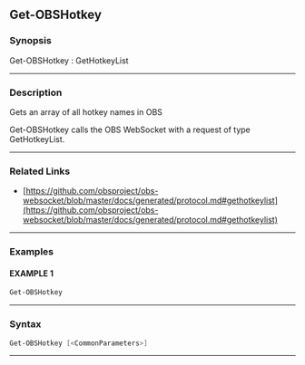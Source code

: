 Get-OBSHotkey
-------------
### Synopsis
Get-OBSHotkey : GetHotkeyList

---
### Description

Gets an array of all hotkey names in OBS


Get-OBSHotkey calls the OBS WebSocket with a request of type GetHotkeyList.

---
### Related Links
* [https://github.com/obsproject/obs-websocket/blob/master/docs/generated/protocol.md#gethotkeylist](https://github.com/obsproject/obs-websocket/blob/master/docs/generated/protocol.md#gethotkeylist)



---
### Examples
#### EXAMPLE 1
```PowerShell
Get-OBSHotkey
```

---
### Syntax
```PowerShell
Get-OBSHotkey [<CommonParameters>]
```
---
